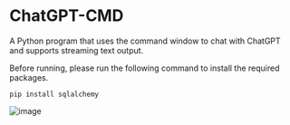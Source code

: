 # ChatGPT-CMD
A Python program that uses the command window to chat with ChatGPT and supports streaming text output.


Before running, please run the following command to install the required packages.
```
pip install sqlalchemy
```

![image](https://s33.aconvert.com/convert/p3r68-cdx67/0kqi3-1636b.gif)

